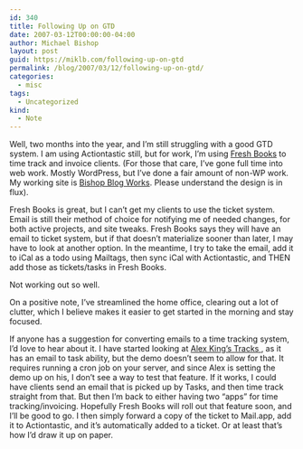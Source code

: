 ```yaml
---
id: 340
title: Following Up on GTD
date: 2007-03-12T00:00:00-04:00
author: Michael Bishop
layout: post
guid: https://miklb.com/following-up-on-gtd
permalink: /blog/2007/03/12/following-up-on-gtd/
categories:
  - misc
tags:
  - Uncategorized
kind:
  - Note
---
```

<p>Well, two months into the year, and I’m still struggling with a good GTD system.  I am using Actiontastic still, but for work, I’m using <a href="http://www.freshbooks.com">Fresh Books</a> to time track and invoice clients.  (For those that care, I’ve gone full time into web work.  Mostly WordPress, but I’ve done a fair amount of non-WP work.  My working site is <a href="http://www.bishopblogworks.com">Bishop Blog Works</a>. Please understand the design is in flux).</p>

<p>Fresh Books is great, but I can’t get my clients to use the ticket system.  Email is still their method of choice for notifying me of needed changes, for both active projects, and site tweaks.  Fresh Books says they will have an email to ticket system, but if that doesn’t materialize sooner than later, I may have to look at another option.  In the meantime, I try to take the email, add it to iCal as a todo using <a hfref="http://www.indev.ca/MailTags.html">Mailtags</a>, then sync iCal with Actiontastic, and THEN add those as tickets/tasks in Fresh Books.</p>

<p>Not working out so well.</p>

<p>On a positive note, I’ve streamlined the home office, clearing out a lot of clutter, which I believe makes it easier to get started in the morning and stay focused.</p>

<p>If anyone has a suggestion for converting emails to a time tracking system, I’d love to hear about it.  I have started looking at <a href="http://kingdesign.net/tasks/">Alex King’s Tracks </a>, as it has an email to task ability, but the demo doesn’t seem to allow for that.  It requires running a cron job on your server, and since Alex is setting the demo up on his, I don’t see a way to test that feature.  If it works, I could have clients send an email that is picked up by Tasks, and then time track straight from that.  But then I’m back to either having two “apps” for time tracking/invoicing.  Hopefully Fresh Books will roll out that feature soon, and I’ll be good to go.  I then simply forward a copy of the ticket to Mail.app, add it to Actiontastic, and it’s automatically added to a ticket.  Or at least that’s how I’d draw it up on paper.</p>